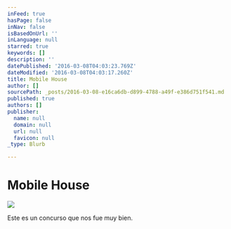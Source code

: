 ```yaml
---
inFeed: true
hasPage: false
inNav: false
isBasedOnUrl: ''
inLanguage: null
starred: true
keywords: []
description: ''
datePublished: '2016-03-08T04:03:23.769Z'
dateModified: '2016-03-08T04:03:17.260Z'
title: Mobile House
author: []
sourcePath: _posts/2016-03-08-e16ca6db-d899-4788-a49f-e386d751f541.md
published: true
authors: []
publisher:
  name: null
  domain: null
  url: null
  favicon: null
_type: Blurb

---
```

# Mobile House
![](https://s3-us-west-2.amazonaws.com/the-grid-img/p/acc4faff72551ceeac1143c8bbf83434841391c4.jpg)

Este es un concurso que nos fue muy bien.